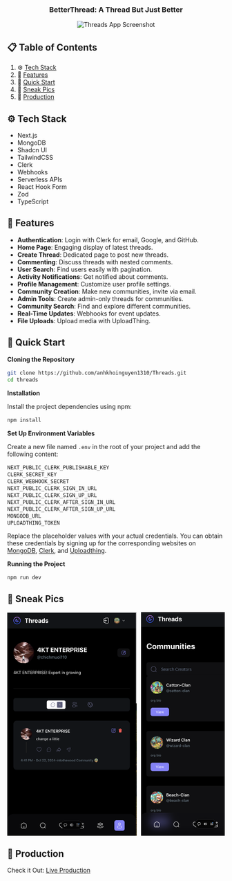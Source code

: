<div align="center">
  <h3 align="center">BetterThread: A Thread But Just Better</h3>
  <img src="https://private-user-images.githubusercontent.com/151519281/293174555-a9cd1088-968b-4b1d-b21a-f5f97d0c202b.png?jwt=eyJhbGciOiJIUzI1NiIsInR5cCI6IkpXVCJ9.eyJpc3MiOiJnaXRodWIuY29tIiwiYXVkIjoicmF3LmdpdGh1YnVzZXJjb250ZW50LmNvbSIsImtleSI6ImtleTUiLCJleHAiOjE3Mjk4MDkzMzcsIm5iZiI6MTcyOTgwOTAzNywicGF0aCI6Ii8xNTE1MTkyODEvMjkzMTc0NTU1LWE5Y2QxMDg4LTk2OGItNGIxZC1iMjFhLWY1Zjk3ZDBjMjAyYi5wbmc_WC1BbXotQWxnb3JpdGhtPUFXUzQtSE1BQy1TSEEyNTYmWC1BbXotQ3JlZGVudGlhbD1BS0lBVkNPRFlMU0E1M1BRSzRaQSUyRjIwMjQxMDI0JTJGdXMtZWFzdC0xJTJGczMlMkZhd3M0X3JlcXVlc3QmWC1BbXotRGF0ZT0yMDI0MTAyNFQyMjMwMzdaJlgtQW16LUV4cGlyZXM9MzAwJlgtQW16LVNpZ25hdHVyZT1kOTUzYjUwMzU4MzgzNzMxNTlhNzZkMDQ2NTg0ZGE2MGE4MjdmNTM1ZGNhNGYwYjM4MGZjN2M1NDEwMWQ2YWE3JlgtQW16LVNpZ25lZEhlYWRlcnM9aG9zdCJ9.TdvTvbbq3Lv0JYDK6sXbABzeRWNj7JSitpQ115pxjlM" alt="Threads App Screenshot" width="600"/>
</div>

## 📋 Table of Contents

1. ⚙️ [Tech Stack](#tech-stack)
2. 🔋 [Features](#features)
3. 🤸 [Quick Start](#quick-start)
4. 🤖 [Sneak Pics](#sneak-peak)
5. 🚀 [Production](#production)

## <a name="tech-stack"> ⚙️ Tech Stack</a>
- Next.js
- MongoDB
- Shadcn UI
- TailwindCSS
- Clerk
- Webhooks
- Serverless APIs
- React Hook Form
- Zod
- TypeScript

## <a name="features"> 🔋 Features</a>

- **Authentication**: Login with Clerk for email, Google, and GitHub.
- **Home Page**: Engaging display of latest threads.
- **Create Thread**: Dedicated page to post new threads.
- **Commenting**: Discuss threads with nested comments.
- **User Search**: Find users easily with pagination.
- **Activity Notifications**: Get notified about comments.
- **Profile Management**: Customize user profile settings.
- **Community Creation**: Make new communities, invite via email.
- **Admin Tools**: Create admin-only threads for communities.
- **Community Search**: Find and explore different communities.
- **Real-Time Updates**: Webhooks for event updates.
- **File Uploads**: Upload media with UploadThing.

## <a name="quick-start"> 🤸 Quick Start</a> 

**Cloning the Repository**

```bash
git clone https://github.com/anhkhoinguyen1310/Threads.git
cd threads
```

**Installation**

Install the project dependencies using npm:

```bash
npm install
```

**Set Up Environment Variables**

Create a new file named `.env` in the root of your project and add the following content:

```env
NEXT_PUBLIC_CLERK_PUBLISHABLE_KEY
CLERK_SECRET_KEY
CLERK_WEBHOOK_SECRET
NEXT_PUBLIC_CLERK_SIGN_IN_URL
NEXT_PUBLIC_CLERK_SIGN_UP_URL
NEXT_PUBLIC_CLERK_AFTER_SIGN_IN_URL
NEXT_PUBLIC_CLERK_AFTER_SIGN_UP_URL
MONGODB_URL
UPLOADTHING_TOKEN
```

Replace the placeholder values with your actual credentials. You can obtain these credentials by signing up for the corresponding websites on [MongoDB](https://www.mongodb.com/), [Clerk](https://clerk.com/), and [Uploadthing](https://uploadthing.com/).

**Running the Project**

```bash
npm run dev
```

## <a name="sneak-peak"> 🤖 Sneak Pics</a> 

<div style="display: flex; overflow-x: auto;">
  <img src="https://github.com/anhkhoinguyen1310/Threads/blob/main/threadPic/profilePhone.png?raw=true" alt="Profile Page" width="300" style="margin-right: 10px;">
  <img src="https://github.com/anhkhoinguyen1310/Threads/blob/main/threadPic/communityPhone.png?raw=true" alt="Community Page" width="300" style="margin-right: 10px;">
  <img src="https://github.com/anhkhoinguyen1310/Threads/blob/main/threadPic/responsive.png?raw=true" alt="Responsive Design" width="300" style="margin-right: 10px;">
  <img src="https://github.com/anhkhoinguyen1310/Threads/blob/main/threadPic/searchPhone.png?raw=true" alt="Search Page" width="300" style="margin-right: 10px;">
</div>

## <a name="production"> 🚀 Production </a>  

Check it Out: [Live Production](https://betterthreads.vercel.app/)

